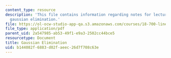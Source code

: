 ```yaml
---
content_type: resource
description: 'This file contains information regarding notes for lectures 8 and 9:
  gaussian elimination.'
file: https://ol-ocw-studio-app-qa.s3.amazonaws.com/courses/18-700-linear-algebra-fall-2013/b144082f6883d02faeec26d7f708c63e_MIT18_700F13_gauss.pdf
file_type: application/pdf
parent_uid: 2a547985-ab53-49f1-e9a3-2502cc44bce5
resourcetype: Document
title: Gaussian Elimination
uid: b144082f-6883-d02f-aeec-26d7f708c63e
---
```

